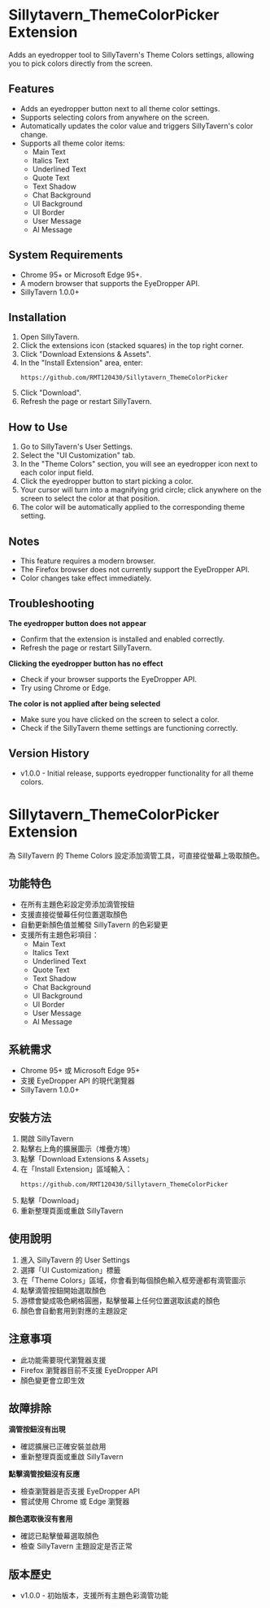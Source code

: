 # Sillytavern_ThemeColorPicker Extension

Adds an eyedropper tool to SillyTavern's Theme Colors settings, allowing you to pick colors directly from the screen.

## Features

- Adds an eyedropper button next to all theme color settings.
- Supports selecting colors from anywhere on the screen.
- Automatically updates the color value and triggers SillyTavern's color change.
- Supports all theme color items:
  - Main Text
  - Italics Text
  - Underlined Text
  - Quote Text
  - Text Shadow
  - Chat Background
  - UI Background
  - UI Border
  - User Message
  - AI Message

## System Requirements

- Chrome 95+ or Microsoft Edge 95+.
- A modern browser that supports the EyeDropper API.
- SillyTavern 1.0.0+

## Installation

1. Open SillyTavern.
2. Click the extensions icon (stacked squares) in the top right corner.
3. Click "Download Extensions & Assets".
4. In the "Install Extension" area, enter:
   ```
   https://github.com/RMT120430/Sillytavern_ThemeColorPicker
   ```
5. Click "Download".
6. Refresh the page or restart SillyTavern.

## How to Use

1. Go to SillyTavern's User Settings.
2. Select the "UI Customization" tab.
3. In the "Theme Colors" section, you will see an eyedropper icon next to each color input field.
4. Click the eyedropper button to start picking a color.
5. Your cursor will turn into a magnifying grid circle; click anywhere on the screen to select the color at that position.
6. The color will be automatically applied to the corresponding theme setting.

## Notes

- This feature requires a modern browser.
- The Firefox browser does not currently support the EyeDropper API.
- Color changes take effect immediately.

## Troubleshooting

**The eyedropper button does not appear**
- Confirm that the extension is installed and enabled correctly.
- Refresh the page or restart SillyTavern.

**Clicking the eyedropper button has no effect**
- Check if your browser supports the EyeDropper API.
- Try using Chrome or Edge.

**The color is not applied after being selected**
- Make sure you have clicked on the screen to select a color.
- Check if the SillyTavern theme settings are functioning correctly.


## Version History

- v1.0.0 - Initial release, supports eyedropper functionality for all theme colors.

# Sillytavern_ThemeColorPicker Extension

為 SillyTavern 的 Theme Colors 設定添加滴管工具，可直接從螢幕上吸取顏色。

## 功能特色

- 在所有主題色彩設定旁添加滴管按鈕
- 支援直接從螢幕任何位置選取顏色
- 自動更新顏色值並觸發 SillyTavern 的色彩變更
- 支援所有主題色彩項目：
  - Main Text
  - Italics Text  
  - Underlined Text
  - Quote Text
  - Text Shadow
  - Chat Background
  - UI Background
  - UI Border
  - User Message
  - AI Message

## 系統需求

- Chrome 95+ 或 Microsoft Edge 95+
- 支援 EyeDropper API 的現代瀏覽器
- SillyTavern 1.0.0+

## 安裝方法

1. 開啟 SillyTavern
2. 點擊右上角的擴展圖示（堆疊方塊）
3. 點擊「Download Extensions & Assets」
4. 在「Install Extension」區域輸入：
   ```
   https://github.com/RMT120430/Sillytavern_ThemeColorPicker
   ```
5. 點擊「Download」
6. 重新整理頁面或重啟 SillyTavern

## 使用說明

1. 進入 SillyTavern 的 User Settings
2. 選擇「UI Customization」標籤
3. 在「Theme Colors」區域，你會看到每個顏色輸入框旁邊都有滴管圖示
4. 點擊滴管按鈕開始選取顏色
5. 游標會變成吸色網格圓圈，點擊螢幕上任何位置選取該處的顏色
6. 顏色會自動套用到對應的主題設定

## 注意事項

- 此功能需要現代瀏覽器支援
- Firefox 瀏覽器目前不支援 EyeDropper API
- 顏色變更會立即生效

## 故障排除

**滴管按鈕沒有出現**
- 確認擴展已正確安裝並啟用
- 重新整理頁面或重啟 SillyTavern

**點擊滴管按鈕沒有反應**
- 檢查瀏覽器是否支援 EyeDropper API
- 嘗試使用 Chrome 或 Edge 瀏覽器

**顏色選取後沒有套用**
- 確認已點擊螢幕選取顏色
- 檢查 SillyTavern 主題設定是否正常


## 版本歷史


- v1.0.0 - 初始版本，支援所有主題色彩滴管功能


